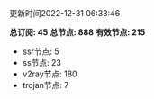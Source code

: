 更新时间2022-12-31 06:33:46

**总订阅: 45**
**总节点: 888**
**有效节点: 215**
- ssr节点: 5
- ss节点: 23
- v2ray节点: 180
- trojan节点: 7
